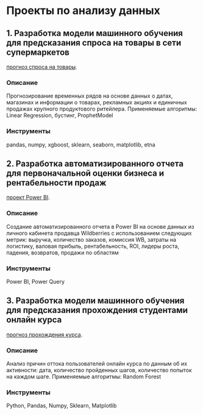 # Проекты по анализу данных
 ## 1. Разработка модели машинного обучения для предсказания спроса на товары в сети супермаркетов
  [прогноз спроса на товары](https://github.com/TatyanaK1/type_1/blob/main/store_new.ipynb). 
 
### Описание
Прогнозирование временных рядов на основе данных о датах, магазинах и информации о товарах, рекламных акциях и единичных продажах крупного продуктового ритейлера.
Применяемые алгоритмы: Linear Regression, бустинг, ProphetModel
### Инструменты
pandas, numpy, xgboost, sklearn, seaborn, matplotlib, etna

 ## 2. Разработка автоматизированного отчета для первоначальной оценки бизнеса и рентабельности продаж
  [проект Power BI](https://github.com/TatyanaK1/type_1/blob/main/аналитика%20WB.pdf). 
 
### Описание
Создание автоматизированного отчета в Power BI на основе данных из личного кабинета продавца Wildberries с использованием следующих метрик: 
выручка, количество заказов, комиссия WB, затраты на логистику, валовая прибыль, рентабельность, ROI, лидеры роста, падения, возвратов, продажи по областям
### Инструменты
Power BI, Power Query

## 3. Разработка модели машинного обучения для предсказания прохождения студентами онлайн курса
  [прогноз прохождения курса](https://github.com/TatyanaK1/type_1/blob/main/students_activity.ipynb). 
 
### Описание
Анализ причин оттока пользователей онлайн курса по данным об их активности: дата, количество пройденных шагов, количество попыток на каждом шаге.
Применяемые алгоритмы: Random Forest
### Инструменты
Python, Pandas, Numpy, Sklearn, Matplotlib

